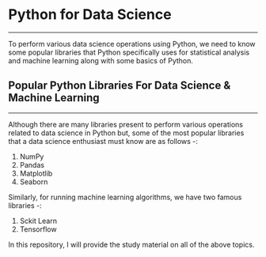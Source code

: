 # Python for Data Science
---

To perform various data science operations using Python, we need to know some popular libraries that Python specifically uses for statistical analysis and machine learning along with some basics of Python.

## Popular Python Libraries For Data Science & Machine Learning
----

Although there are many libraries present to perform various operations related to data science in Python but, some of the most popular libraries that a data science enthusiast must know are as follows -:

1. NumPy
2. Pandas
3. Matplotlib
4. Seaborn

Similarly, for running machine learning algorithms, we have two famous libraries -:

1. Sckit Learn
2. Tensorflow

In this repository, I will provide the study material on all of the above topics.
